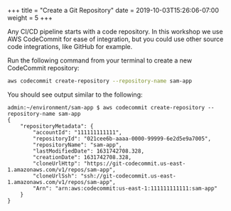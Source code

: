 +++
title = "Create a Git Repository"
date = 2019-10-03T15:26:06-07:00
weight = 5
+++

Any CI/CD pipeline starts with a code repository. In this workshop we use AWS CodeCommit for ease of integration, but you could use other source code integrations, like GitHub for example.

Run the following command from your terminal to create a new CodeCommit repository:

```bash
aws codecommit create-repository --repository-name sam-app
```

You should see output similar to the following:

```
admin:~/environment/sam-app $ aws codecommit create-repository --repository-name sam-app
{
    "repositoryMetadata": {
        "accountId": "111111111111",
        "repositoryId": "021cee6b-aaaa-0000-99999-6e2d5e9a7005",
        "repositoryName": "sam-app",
        "lastModifiedDate": 1631742708.328,
        "creationDate": 1631742708.328,
        "cloneUrlHttp": "https://git-codecommit.us-east-1.amazonaws.com/v1/repos/sam-app",
        "cloneUrlSsh": "ssh://git-codecommit.us-east-1.amazonaws.com/v1/repos/sam-app",
        "Arn": "arn:aws:codecommit:us-east-1:111111111111:sam-app"
    }
}
```